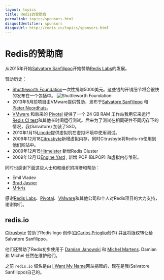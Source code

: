 ```yaml
---
layout: topics
title: Redis的赞助商
permalink: topics/sponsors.html
disqusIdentifier: sponsors
disqusUrl: http://redis.cn/topics/sponsors.html
---
```


Redis的赞助商
===

从2015年开始[Salvatore Sanfilippo](http://twitter.com/antirez)开始赞助[Redis Labs](https://redislabs.com)的发展。


赞助历史：


* [Shuttleworth Foundation](http://www.shuttleworthfoundation.org)一次性捐赠5000美元。这些钱的开销细节将会很快的发布在一个包括中。
![Shuttleworth Foundation](http://redis.io/images/shuttleworth.png)
* 2013年5月前项目由VMware提供赞助，发布于[Salvatore Sanfilippo](http://twitter.com/antirez) 和 [Pieter Noordhuis](http://twitter.com/pnoordhuis)。
* [VMware](http://vmware.com) 和后来的 [Pivotal](http://pivotal.io) 提供了一个 24 GB RAM 工作站我用它来运行 [Redis CI test](http://ci.redis.io)和其他长时间运行测试。后来为了测试在相同硬件不同闪存下的情况，我(Salvatore) 加装了SSD。
* 2010年1月15[Linode](http://linode.com)提供虚拟机在虚拟环境中使用测试。
* 2009年12月18[Citrusbyte](http://citrusbyte.com)新增虚拟内存，同时Citrusbyte将Redis-rb使用到他们网站中。
* 2009年12月15[Hitmeister](http://www.hitmeister.de/) 新增Redis Cluster
* 2009年12月13[Engine Yard](http://engineyard.com) , 新增 POP (BLPOP) 和虚拟内存雏形。

同时也感谢下面这些人士和和组织的捐赠和帮助：

* Emil Vladev
* [Brad Jasper](http://bradjasper.com/)
* [Mrkris](http://www.mrkris.com/)

感谢[Redis Labs](http://redislabs.com)、[Pivotal](http://gopivotal.com)、[VMware](http://vmware.com)和其他公司和个人对Redis项目的大力支持，谢谢你们。

## redis.io

[Citrusbyte](https://citrusbyte.com) 赞助了Redis logo 创作(由[Carlos Prioglio](http://carlosprioglio.com)创作) 并且将版权转让给 Salvatore Sanfilippo。

他们还赞助了Redis初步使用于
[Damian Janowski](https://twitter.com/djanowski) 和 [Michel Martens](https://twitter.com/soveran). Damian 和 Michel 任然在维护他们。

之前 `redis.io` 域名是由 [I Want My Name](https://iwantmyname.com)网站捐赠的，现在是我(Salvatore Sanfilippo)自己的。
